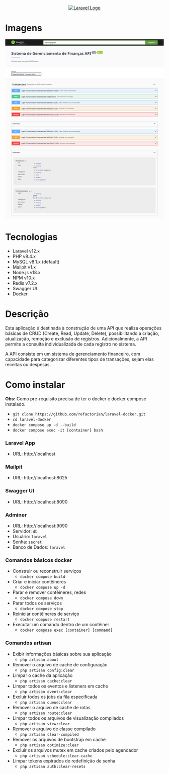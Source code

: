 <p align="center"><a href="https://laravel.com" target="_blank"><img src="https://raw.githubusercontent.com/laravel/art/master/logo-lockup/5%20SVG/2%20CMYK/1%20Full%20Color/laravel-logolockup-cmyk-red.svg" width="400" alt="Laravel Logo"></a></p>

# Imagens

![Imagem da aplicação](imagens/swagger01.png)
![Imagem da aplicação](imagens/swagger02.png)
<!-- Substitua o caminho acima pelo caminho real da sua imagem -->

# Tecnologias
- Laravel v12.x
- PHP v8.4.x
- MySQL v8.1.x (default)
- Mailpit v1.x
- Node.js v18.x
- NPM v10.x
- Redis v7.2.x
- Swagger UI
- Docker

# Descrição
Esta aplicação é destinada à construção de uma API que realiza operações básicas de CRUD (Create, Read, Update, Delete), possibilitando a criação, atualização, remoção e exclusão de registros. Adicionalmente, a API permite a consulta individualizada de cada registro no sistema.

A API consiste em um sistema de gerenciamento financeiro, com capacidade para categorizar diferentes tipos de transações, sejam elas receitas ou despesas.

# Como instalar
**Obs:** Como pré-requisito precisa de ter o docker e docker compose instalado.

- `git clone https://github.com/refactorian/laravel-docker.git`
- `cd laravel-docker`
- `docker compose up -d --build`
- `docker compose exec -it [container] bash`

### Laravel App
- URL: http://localhost

### Mailpit
- URL: http://localhost:8025

### Swagger UI
- URL: http://localhost:8090

### Adminer
- URL: http://localhost:9090
- Servidor: `db`
- Usuário: `laravel`
- Senha: `secret`
- Banco de Dados: `laravel`

### Comandos básicos docker
- Construir ou reconstruir serviços
    - `docker compose build`
- Criar e iniciar contêineres
    - `docker compose up -d`
- Parar e remover contêineres, redes
    - `docker compose down`
- Parar todos os serviços
    - `docker compose stop`
- Reiniciar contêineres de serviço
    - `docker compose restart`
- Executar um comando dentro de um contêiner
    - `docker compose exec [container] [command]`

### Comandos artisan
- Exibir informações básicas sobre sua aplicação
    - `php artisan about`
- Remover o arquivo de cache de configuração
    - `php artisan config:clear`
- Limpar o cache da aplicação
    - `php artisan cache:clear`
- Limpar todos os eventos e listeners em cache
    - `php artisan event:clear`
- Excluir todos os jobs da fila especificada
    - `php artisan queue:clear`
- Remover o arquivo de cache de rotas
    - `php artisan route:clear`
- Limpar todos os arquivos de visualização compilados
    - `php artisan view:clear`
- Remover o arquivo de classe compilado
    - `php artisan clear-compiled`
- Remover os arquivos de bootstrap em cache
    - `php artisan optimize:clear`
- Excluir os arquivos mutex em cache criados pelo agendador
    - `php artisan schedule:clear-cache`
- Limpar tokens expirados de redefinição de senha
    - `php artisan auth:clear-resets`